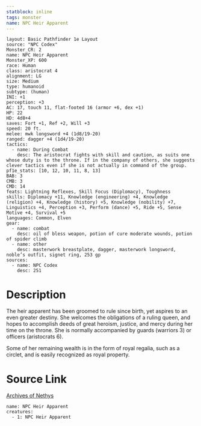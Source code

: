 ```yaml
---
statblock: inline
tags: monster
name: NPC Heir Apparent
---
```

```statblock
layout: Basic Pathfinder 1e Layout
source: "NPC Codex"
Monster_CR: 2
name: NPC Heir Apparent
Monster_XP: 600
race: Human
class: aristocrat 4
alignment: LG
size: Medium
type: humanoid
subtype: (human)
INI: +1
perception: +3
AC: 17, touch 11, flat-footed 16 (armor +6, dex +1)
HP: 22
HD: 4d8+4
saves: Fort +1, Ref +2, Will +3
speed: 20 ft.
melee: mwk longsword +4 (1d8/19-20)
ranged: dagger +4 (1d4/19-20)
tactics:
  - name: During Combat
    desc: The aristocrat fights with skill and caution, as suits one whose duty is to the throne. If in the company of others, she suggests clever tactics even if she is not actually in command of the group.
pf1e_stats: [10, 12, 10, 11, 8, 13]
BAB: 3
CMB: 3
CMD: 14
feats: Lightning Reflexes, Skill Focus (Diplomacy), Toughness
skills: Diplomacy +11, Knowledge (engineering) +4, Knowledge (religion) +4, Knowledge (history) +5, Knowledge (nobility) +7, Linguistics +4, Perception +3, Perform (dance) +5, Ride +5, Sense Motive +4, Survival +5
languages: Common, Elven
gear:
  - name: combat
    desc: oil of bless weapon, potion of cure moderate wounds, potion of spider climb
  - name: other
    desc: masterwork breastplate, dagger, masterwork longsword, noble’s outfit, signet ring, 253 gp
sources:
  - name: NPC Codex
    desc: 251
```
# Description
The heir apparent has been groomed to rule since birth, yet aspires to an even greater destiny. She welcomes the obligations of a ruling queen, and hopes to accomplish deeds of great heroism, justice, and mercy during her time on the throne. She is normally accompanied by guards (warriors 3) or officers (aristocrats 6).

Some of her remaining wealth is in the form of royal regalia, such as a circlet, and is easily recognized as royal property.
# Source Link
[Archives of Nethys](https://aonprd.com/NPCDisplay.aspx?ItemName=Heir%20Apparent)
```encounter-table
name: NPC Heir Apparent
creatures:
  - 1: NPC Heir Apparent
```
